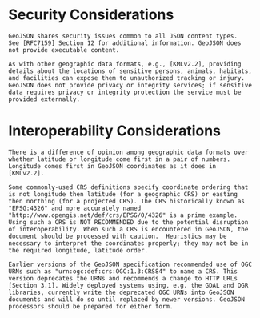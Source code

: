 # Security Considerations

    GeoJSON shares security issues common to all JSON content types.
    See [RFC7159] Section 12 for additional information. GeoJSON does
    not provide executable content.

    As with other geographic data formats, e.g., [KMLv2.2], providing
    details about the locations of sensitive persons, animals, habitats,
    and facilities can expose them to unauthorized tracking or injury.
    GeoJSON does not provide privacy or integrity services; if sensitive
    data requires privacy or integrity protection the service must be
    provided externally.

# Interoperability Considerations

    There is a difference of opinion among geographic data formats over
    whether latitude or longitude come first in a pair of numbers.
    Longitude comes first in GeoJSON coordinates as it does in
    [KMLv2.2].

    Some commonly-used CRS definitions specify coordinate ordering that
    is not longitude then latitude (for a geographic CRS) or easting
    then northing (for a projected CRS). The CRS historically known as
    "EPSG:4326" and more accurately named
    "http://www.opengis.net/def/crs/EPSG/0/4326" is a prime example.
    Using such a CRS is NOT RECOMMENDED due to the potential disruption
    of interoperability. When such a CRS is encountered in GeoJSON, the
    document should be processed with caution.  Heuristics may be
    necessary to interpret the coordinates properly; they may not be in
    the required longitude, latitude order.

    Earlier versions of the GeoJSON specification recommended use of OGC
    URNs such as "urn:ogc:def:crs:OGC:1.3:CRS84" to name a CRS. This
    version deprecates the URNs and recommends a change to HTTP URLs
    [Section 3.1]. Widely deployed systems using, e.g. the GDAL and OGR
    libraries, currently write the deprecated OGC URNs into GeoJSON
    documents and will do so until replaced by newer versions. GeoJSON
    processors should be prepared for either form.

